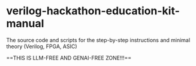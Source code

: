 # verilog-hackathon-education-kit-manual
The source code and scripts for the step-by-step instructions and minimal theory (Verilog, FPGA, ASIC)

==THIS IS LLM-FREE AND GENAI-FREE ZONE!!!==
